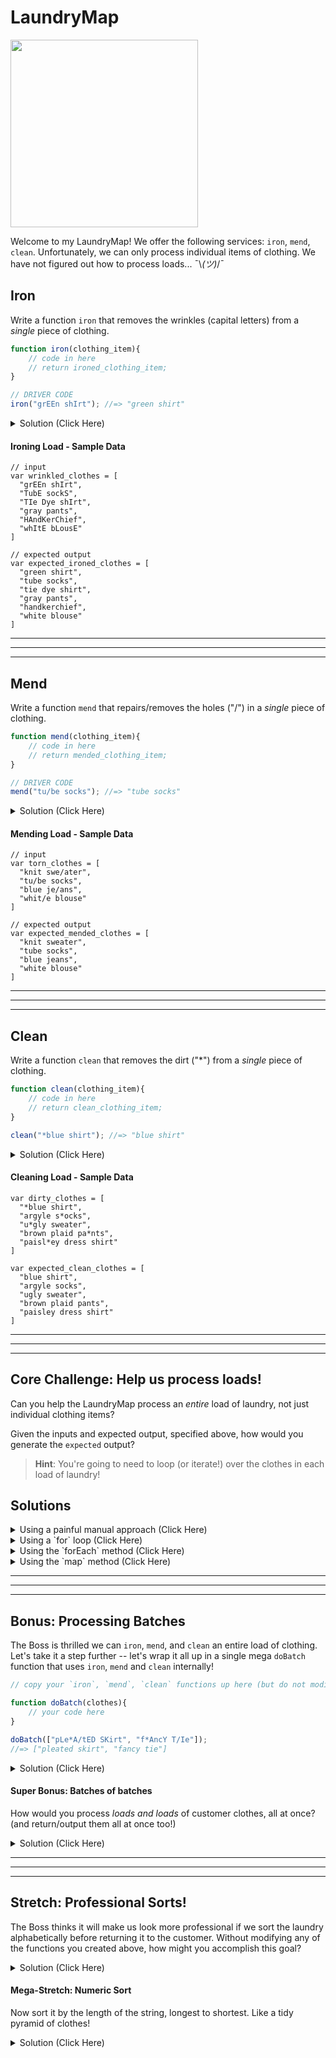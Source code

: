 # LaundryMap

<img src="https://media.giphy.com/media/bCvO8biVh8WyI/giphy.gif" width=300px placeholder="iron man">

Welcome to my LaundryMap! We offer the following services: `iron`, `mend`, `clean`. Unfortunately, we can only process individual items of clothing. We have not figured out how to process loads... ¯\\_(ツ)_/¯

## Iron
Write a function `iron` that removes the wrinkles (capital letters) from a *single* piece of clothing.

``` javascript
function iron(clothing_item){
    // code in here
    // return ironed_clothing_item;
}

// DRIVER CODE
iron("grEEn shIrt"); //=> "green shirt"
```

<details>
<summary>Solution (Click Here)</summary>

```js
function iron(clothing_item){
    return clothing_item.toLowerCase();
}

iron("grEEn shIrt"); //=> "green shirt"
```

</details>

#### Ironing Load - Sample Data

```
// input
var wrinkled_clothes = [
  "grEEn shIrt",
  "TubE sockS",
  "TIe Dye shIrt",
  "gray pants",
  "HAndKerChief",
  "whItE bLousE"
]

// expected output
var expected_ironed_clothes = [
  "green shirt",
  "tube socks",
  "tie dye shirt",
  "gray pants",
  "handkerchief",
  "white blouse"
]
```

<hr>
<hr>
<hr>

## Mend

Write a function `mend` that repairs/removes the holes ("/") in a *single* piece of clothing.

``` javascript
function mend(clothing_item){
    // code in here
    // return mended_clothing_item;
}

// DRIVER CODE
mend("tu/be socks"); //=> "tube socks"
```

<details>
<summary>Solution (Click Here)</summary>

```js
function mend(clothing_item){
    return clothing_item.replace("/", "");
}

mend("tu/be socks"); //=> "tube socks"
```

</details>

#### Mending Load - Sample Data
```
// input
var torn_clothes = [
  "knit swe/ater",
  "tu/be socks",
  "blue je/ans",
  "whit/e blouse"
]

// expected output
var expected_mended_clothes = [
  "knit sweater",
  "tube socks",
  "blue jeans",
  "white blouse"
]
```

<hr>
<hr>
<hr>

## Clean

Write a function `clean` that removes the dirt ("*") from a *single* piece of clothing.

``` javascript
function clean(clothing_item){
    // code in here
    // return clean_clothing_item;
}

clean("*blue shirt"); //=> "blue shirt"
```

<details>
<summary>Solution (Click Here)</summary>

```js
function clean(clothing_item){
    return clothing_item.replace("*", "");
}

clean("*blue shirt"); //=> "blue shirt"
```

</details>

#### Cleaning Load - Sample Data
```
var dirty_clothes = [
  "*blue shirt",
  "argyle s*ocks",
  "u*gly sweater",
  "brown plaid pa*nts",
  "paisl*ey dress shirt"
]

var expected_clean_clothes = [
  "blue shirt",
  "argyle socks",
  "ugly sweater",
  "brown plaid pants",
  "paisley dress shirt"
]
```

<hr>
<hr>
<hr>

## Core Challenge: Help us process loads!
Can you help the LaundryMap process an *entire* load of laundry, not just individual clothing items?

Given the inputs and expected output, specified above, how would you generate the `expected` output?

> **Hint**: You're going to need to loop (or iterate!) over the clothes in each load of laundry!

## Solutions

<details>
<summary>Using a painful manual approach (Click Here)</summary>

```js
function iron(clothing_item){
    return clothing_item.toLowerCase();
}

var output = [];

output.push( iron(wrinkled_clothes[0]) );
output.push( iron(wrinkled_clothes[1]) );
output.push( iron(wrinkled_clothes[2]) );
output.push( iron(wrinkled_clothes[3]) );
output.push( iron(wrinkled_clothes[4]) );
output.push( iron(wrinkled_clothes[5]) );

console.log("ironed:", output);
```

</details>

<details>
<summary>Using a `for` loop (Click Here)</summary>

```js
function iron(clothing_item){
    return clothing_item.toLowerCase();
}

var output = [];

for(var i=0; i<wrinkled_clothes.length; i++){
    output.push( iron(wrinkled_clothes[i]) );   
}

console.log("ironed:", output);
```

</details>

<details>
<summary>Using the `forEach` method (Click Here)</summary>

```js
function iron(clothing_item){
    return clothing_item.toLowerCase();
}

var output = [];

wrinkled_clothes.forEach(function process_item(item){
    output.push( iron(item) );   
})

console.log("ironed:", output);
```

</details>

<details>
<summary>Using the `map` method (Click Here)</summary>

```js
function iron(clothing_item){
    return clothing_item.toLowerCase();
}

var output = wrinkled_clothes.map(iron);

console.log("ironed:", output);
```

This works too:
```js
var output = wrinkled_clothes.map(function iron(clothing_item){
    return clothing_item.toLowerCase();
});

console.log("ironed:", output);
```

</details>

<hr>
<hr>
<hr>

## Bonus: Processing Batches
The Boss is thrilled we can `iron`, `mend`, and `clean` an entire load of clothing. Let's take it a step further -- let's wrap it all up in a single mega `doBatch` function that uses `iron`, `mend` and `clean` internally!

```js
// copy your `iron`, `mend`, `clean` functions up here (but do not modify!)

function doBatch(clothes){
    // your code here
}

doBatch(["pLe*A/tED SKirt", "f*AncY T/Ie"]);
//=> ["pleated skirt", "fancy tie"]
```

<details>
<summary>Solution (Click Here)</summary>

```js
function doBatch(clothes) {
    return iron(mend(clean(clothes)));
}

doBatch(["pLe*A/tED SKirt", "f*AncY T/Ie"]);
//=> ["pleated skirt", "fancy tie"]
```

</details>

#### Super Bonus: Batches of batches
How would you process *loads and loads* of customer clothes, all at once? (and return/output them all at once too!)

<details>
<summary>Solution (Click Here)</summary>

```js
function doBatches(loads_of_clothes) {
    return loads_of_clothes.map(function(clothes){
        return clothes.map(function(item){
            return iron(mend(clean(item)));
        });
    });
}

doBatches([
    ["pLe*A/tED SKirt", "f*AncY T/Ie"], // e.g. customer 1
    ["cumber*bund"],                    //      customer 2
    ["rEd tuX/edo", "red* soCks"]       //      customer 3
]);

//=> [
//     ["pLeated skirt", "fancy tie"],
//     ["cumberbund"],
//     ["red tuxedo", "red socks"]
//   ]
```

</details>

<hr>
<hr>
<hr>

## Stretch: Professional Sorts!
The Boss thinks it will make us look more professional if we sort the laundry alphabetically before returning it to the customer. Without modifying any of the functions you created above, how might you accomplish this goal?

<details>
<summary>Solution (Click Here)</summary>

```js
output.sort(); // easy!

console.log(output);
```

</details>


#### Mega-Stretch: Numeric Sort
Now sort it by the length of the string, longest to shortest. Like a tidy pyramid of clothes!

<details>
<summary>Solution (Click Here)</summary>

```js
output.sort(function(a,b){
    return a.length - b.length;
});

console.log(output);
```

</details>
